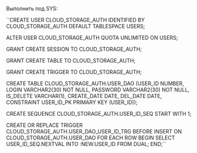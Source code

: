 Выполнить под SYS:

``CREATE USER CLOUD_STORAGE_AUTH IDENTIFIED BY CLOUD_STORAGE_AUTH DEFAULT TABLESPACE USERS;

ALTER USER CLOUD_STORAGE_AUTH QUOTA UNLIMITED ON USERS;

GRANT CREATE SESSION TO CLOUD_STORAGE_AUTH;

GRANT CREATE TABLE TO CLOUD_STORAGE_AUTH;

GRANT CREATE TRIGGER TO CLOUD_STORAGE_AUTH;

CREATE TABLE CLOUD_STORAGE_AUTH.USER_DAO (USER_ID NUMBER,
LOGIN VARCHAR2(30) NOT NULL,
PASSWORD VARCHAR2(30) NOT NULL,
IS_DELETE VARCHAR(1),
CREATE_DATE DATE,
DEL_DATE DATE,
CONSTRAINT USER_ID_PK PRIMARY KEY (USER_ID));

CREATE SEQUENCE CLOUD_STORAGE_AUTH.USER_ID_SEQ START WITH 1;

CREATE OR REPLACE TRIGGER CLOUD_STORAGE_AUTH.USER_DAO_USER_ID_TRG
BEFORE INSERT ON CLOUD_STORAGE_AUTH.USER_DAO
FOR EACH ROW
BEGIN
SELECT USER_ID_SEQ.NEXTVAL
INTO   :NEW.USER_ID
FROM   DUAL;
END;``
